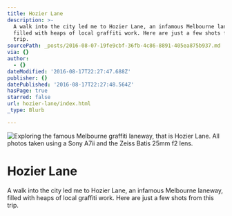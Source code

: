 ```yaml
---
title: Hozier Lane
description: >-
  A walk into the city led me to Hozier Lane, an infamous Melbourne laneway,
  filled with heaps of local graffiti work. Here are just a few shots from this
  trip.
sourcePath: _posts/2016-08-07-19fe9cbf-36fb-4c86-8891-405ea875b937.md
via: {}
author:
  - {}
dateModified: '2016-08-17T22:27:47.688Z'
publisher: {}
datePublished: '2016-08-17T22:27:48.564Z'
hasPage: true
starred: false
url: hozier-lane/index.html
_type: Blurb

---
```

![Exploring the famous Melbourne graffiti laneway, that is Hozier Lane. All photos taken using a Sony A7ii and the Zeiss Batis 25mm f2 lens. ](https://the-grid-user-content.s3-us-west-2.amazonaws.com/d391504c-ce96-473b-b1b3-6ff36a1ded5a.jpg)

# Hozier Lane

A walk into the city led me to Hozier Lane, an infamous Melbourne laneway, filled with heaps of local graffiti work. Here are just a few shots from this trip.